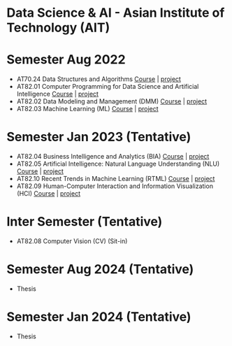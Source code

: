 # Data Science & AI - Asian Institute of Technology (AIT)

# Semester Aug 2022
- AT70.24 Data Structures and Algorithms
[Course](/Course/Algorithms%20Design%20and%20Analysis/) |
[project](/Project/Dependency%20Parsing%20Project/)
- AT82.01 Computer Programming for Data Science and Artificial Intelligence 
[Course](/Course/Computer%20Programming%20For%20Data%20Scientists/) |
[project](../CP_Project/)
- AT82.02 Data Modeling and Management (DMM) 
[Course](/Course/Data%20Modeling%20and%20Management/) |
[project](/Project/Data%20Modeling/)
- AT82.03 Machine Learning (ML)
[Course](/Course/Machine%20Learning/) |
[project](../ML_Project/)

# Semester Jan 2023 (Tentative)
- AT82.04 Business Intelligence and Analytics (BIA)
[Course](/Course/Business%20Intelligence%20and%20Analytics/) |
[project](/Project)
- AT82.05 Artificial Intelligence: Natural Language Understanding (NLU)
[Course](/Course/Natural%20Language%20Understanding/) |
[project](/Project)
- AT82.10 Recent Trends in Machine Learning (RTML)
[Course](/Course/Recent%20Trends%20in%20Machine%20Learning/) |
[project](/Project)
- AT82.09 Human-Computer Interaction and Information Visualization (HCI)
[Course](/Course/Human-Computer%20Interaction%20and%20Information%20Visualization/) |
[project](/Project)

# Inter Semester (Tentative)
- AT82.08 Computer Vision (CV) (Sit-in)

# Semester Aug 2024 (Tentative)
- Thesis

# Semester Jan 2024 (Tentative)
- Thesis